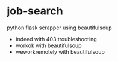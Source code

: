 # job-search

python flask scrapper using beautifulsoup

-   indeed with 403 troubleshooting
-   workok with beautifulsoup
-   weworkremotely with beautifulsoup
